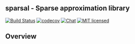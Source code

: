 ## sparsal - Sparse approximation library

[![Build Status](https://travis-ci.org/underscorenico/sparsal.svg?branch=master)](https://travis-ci.org/underscorenico/sparsal)
[![codecov](https://codecov.io/gh/underscorenico/sparsal/branch/master/graph/badge.svg)](https://codecov.io/gh/underscorenico/sparsal)
[![Chat](https://badges.gitter.im/sparsal/Lobby.svg)](https://gitter.im/sparsal)
[![MIT licensed](https://img.shields.io/badge/license-MIT-blue.svg)](https://raw.githubusercontent.com/underscorenico/sparsal/master/LICENSE.txt)

## Overview
